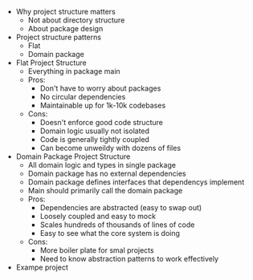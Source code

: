 * Why project structure matters
    * Not about directory structure
    * About package design
* Project structure patterns
    * Flat
    * Domain package
* Flat Project Structure
    * Everything in package main
    * Pros:
        * Don't have to worry about packages
        * No circular dependencies
        * Maintainable up for 1k-10k codebases
    * Cons:
        * Doesn't enforce good code structure
        * Domain logic usually not isolated
        * Code is generally tightly coupled
        * Can become unweildy with dozens of files
* Domain Package Project Structure
    * All domain logic and types in single package
    * Domain package has no external dependencies
    * Domain package defines interfaces that dependencys implement
    * Main should primarily call the domain package
    * Pros:
        * Dependencies are abstracted (easy to swap out)
        * Loosely coupled and easy to mock
        * Scales hundreds of thousands of lines of code
        * Easy to see what the core system is doing
    * Cons:
        * More boiler plate for smal projects
        * Need to know abstraction patterns to work effectively
* Exampe project


